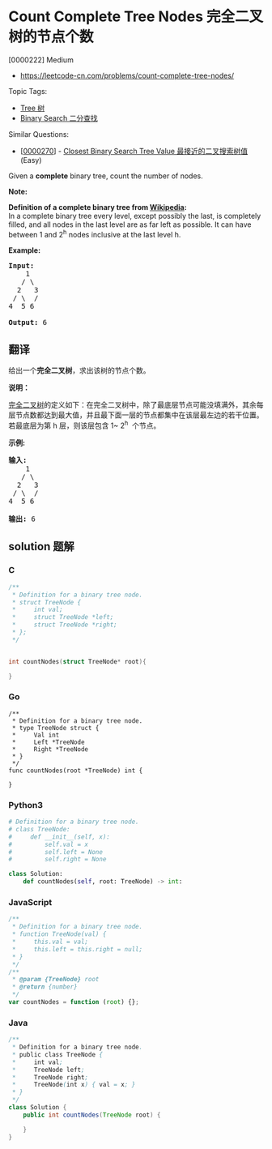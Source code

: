 # Count Complete Tree Nodes 完全二叉树的节点个数

[0000222] Medium

- https://leetcode-cn.com/problems/count-complete-tree-nodes/

Topic Tags:

- [Tree 树](https://leetcode-cn.com/tag/tree/)
- [Binary Search 二分查找](https://leetcode-cn.com/tag/binary-search/)

Similar Questions:

- [[0000270](https://leetcode-cn.com/problems/closest-binary-search-tree-value/)] - [Closest Binary Search Tree Value 最接近的二叉搜索树值](./0000270.closest-binary-search-tree-value.md) (Easy)

Given a **complete** binary tree, count the number of nodes.

**Note:**

**Definition of a complete binary tree from [Wikipedia](http://en.wikipedia.org/wiki/Binary_tree#Types_of_binary_trees):**  
In a complete binary tree every level, except possibly the last, is completely filled, and all nodes in the last level are as far left as possible. It can have between 1 and 2<sup>h</sup> nodes inclusive at the last level h.

**Example:**

<pre><strong>Input:</strong> 
    1
   / \
  2   3
 / \  /
4  5 6

<strong>Output:</strong> 6</pre>

## 翻译

给出一个**完全二叉树**，求出该树的节点个数。

**说明：**

[完全二叉树](https://baike.baidu.com/item/%E5%AE%8C%E5%85%A8%E4%BA%8C%E5%8F%89%E6%A0%91/7773232?fr=aladdin)的定义如下：在完全二叉树中，除了最底层节点可能没填满外，其余每层节点数都达到最大值，并且最下面一层的节点都集中在该层最左边的若干位置。若最底层为第 h 层，则该层包含 1~ 2<sup>h</sup>  个节点。

**示例:**

<pre><strong>输入:</strong> 
    1
   / \
  2   3
 / \  /
4  5 6

<strong>输出:</strong> 6</pre>

## solution 题解

### C

```c
/**
 * Definition for a binary tree node.
 * struct TreeNode {
 *     int val;
 *     struct TreeNode *left;
 *     struct TreeNode *right;
 * };
 */


int countNodes(struct TreeNode* root){

}


```

### Go

```golang
/**
 * Definition for a binary tree node.
 * type TreeNode struct {
 *     Val int
 *     Left *TreeNode
 *     Right *TreeNode
 * }
 */
func countNodes(root *TreeNode) int {

}
```

### Python3

```python
# Definition for a binary tree node.
# class TreeNode:
#     def __init__(self, x):
#         self.val = x
#         self.left = None
#         self.right = None

class Solution:
    def countNodes(self, root: TreeNode) -> int:
```

### JavaScript

```javascript
/**
 * Definition for a binary tree node.
 * function TreeNode(val) {
 *     this.val = val;
 *     this.left = this.right = null;
 * }
 */
/**
 * @param {TreeNode} root
 * @return {number}
 */
var countNodes = function (root) {};
```

### Java

```java
/**
 * Definition for a binary tree node.
 * public class TreeNode {
 *     int val;
 *     TreeNode left;
 *     TreeNode right;
 *     TreeNode(int x) { val = x; }
 * }
 */
class Solution {
    public int countNodes(TreeNode root) {

    }
}
```

